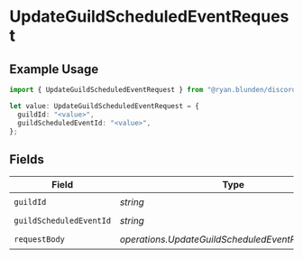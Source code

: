 # UpdateGuildScheduledEventRequest

## Example Usage

```typescript
import { UpdateGuildScheduledEventRequest } from "@ryan.blunden/discord-sdk/models/operations";

let value: UpdateGuildScheduledEventRequest = {
  guildId: "<value>",
  guildScheduledEventId: "<value>",
};
```

## Fields

| Field                                             | Type                                              | Required                                          | Description                                       |
| ------------------------------------------------- | ------------------------------------------------- | ------------------------------------------------- | ------------------------------------------------- |
| `guildId`                                         | *string*                                          | :heavy_check_mark:                                | N/A                                               |
| `guildScheduledEventId`                           | *string*                                          | :heavy_check_mark:                                | N/A                                               |
| `requestBody`                                     | *operations.UpdateGuildScheduledEventRequestBody* | :heavy_check_mark:                                | N/A                                               |